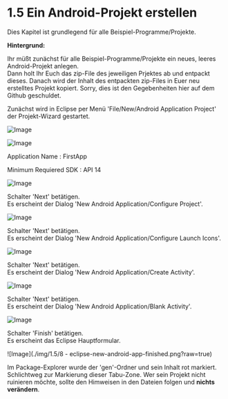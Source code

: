 # 1.5 Ein Android-Projekt erstellen

Dies Kapitel ist grundlegend für alle Beispiel-Programme/Projekte.

__Hintergrund:__

Ihr müßt zunächst für alle Beispiel-Programme/Projekte ein neues, leeres Android-Projekt anlegen.  
Dann holt Ihr Euch das zip-File des jeweiligen Prjektes ab und entpackt dieses.
Danach wird der Inhalt des entpackten zip-Files in Euer neu erstelltes Projekt kopiert.
Sorry, dies ist den Gegebenheiten hier auf dem Github geschuldet.

Zunächst wird in Eclipse per Menü 'File/New/Android Application Project' der Projekt-Wizard gestartet.

![Image](./img/1.5/1-eclipse-menu-new-android-app.png?raw=true)


![Image](./img/1.5/2-eclipse-new-android-app.png?raw=true)

Application Name : FirstApp

Minimum Requiered SDK : API 14


![Image](./img/1.5/3-eclipse-new-android-app-filled-in-tagged.png?raw=true)

Schalter 'Next' betätigen.  
Es erscheint der Dialog 'New Android Application/Configure Project'.

![Image](./img/1.5/4-eclipse-new-android-app-configure-project.png?raw=true)

Schalter 'Next' betätigen.  
Es erscheint der Dialog 'New Android Application/Configure Launch Icons'.

![Image](./img/1.5/5-eclipse-new-android-app-configure-launch-icon.png?raw=true)

Schalter 'Next' betätigen.  
Es erscheint der Dialog 'New Android Application/Create Activity'.

![Image](./img/1.5/6-eclipse-new-android-app-create-activity.png?raw=true)

Schalter 'Next' betätigen.  
Es erscheint der Dialog 'New Android Application/Blank Activity'.

![Image](./img/1.5/7-eclipse-new-android-app-blank-activity.png?raw=true)

Schalter 'Finish' betätigen.  
Es erscheint das Eclipse Hauptformular.

![Image](./img/1.5/8 - eclipse-new-android-app-finished.png?raw=true)

Im Package-Explorer wurde der 'gen'-Ordner und sein Inhalt rot markiert.    
Schlichtweg zur Markierung dieser Tabu-Zone.
Wer sein Projekt nicht ruinieren möchte, sollte den Himweisen in den Dateien folgen und __nichts verändern__.  

